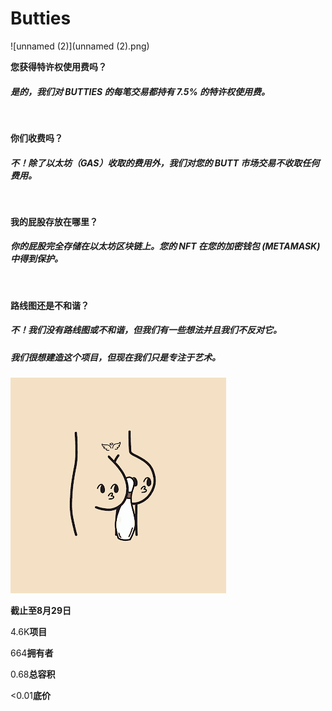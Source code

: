 # Butties


![unnamed (2)](unnamed (2).png)

**您获得特许权使用费吗？**

##### 是的，我们对 BUTTIES 的每笔交易都持有 7.5% 的特许权使用费。

‍

**你们收费吗？**

##### 不！除了以太坊（GAS）收取的费用外，我们对您的 BUTT 市场交易不收取任何费用。

‍

**我的屁股存放在哪里？**

##### 你的屁股完全存储在以太坊区块链上。您的 NFT 在您的加密钱包 (METAMASK) 中得到保护。

‍

**路线图还是不和谐？**

##### 不！我们没有路线图或不和谐，但我们有一些想法并且我们不反对它。

##### 我们很想建造这个项目，但现在我们只是专注于艺术。

![unnamed](unnamed.png)

**截止至8月29日**

4.6K**项目**

664**拥有者**

0.68**总容积**

<0.01**底价**
